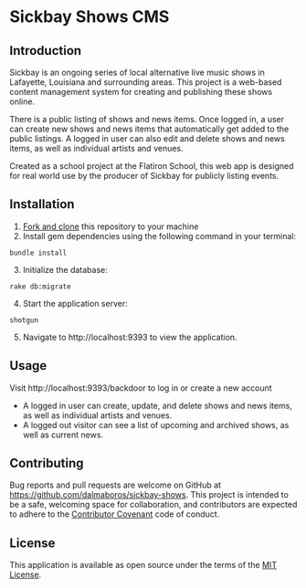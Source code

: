 # Sickbay Shows CMS

## Introduction

Sickbay is an ongoing series of local alternative live music shows in Lafayette, Louisiana and surrounding areas. This project is a web-based content management system for creating and publishing these shows online.

There is a public listing of shows and news items. Once logged in, a user can create new shows and news items that automatically get added to the public listings. A logged in user can also edit and delete shows and news items, as well as individual artists and venues.

Created as a school project at the Flatiron School, this web app is designed for real world use by the producer of Sickbay for publicly listing events.

## Installation

1. [Fork and clone](https://help.github.com/articles/cloning-a-repository/) this repository to your machine
2. Install gem dependencies using the following command in your terminal:
```
bundle install
```
3. Initialize the database:
```
rake db:migrate
```
4. Start the application server:
```
shotgun
```
5. Navigate to http://localhost:9393 to view the application.

## Usage

Visit http://localhost:9393/backdoor to log in or create a new account
* A logged in user can create, update, and delete shows and news items, as well as individual artists and venues.
* A logged out visitor can see a list of upcoming and archived shows, as well as current news.

## Contributing

Bug reports and pull requests are welcome on GitHub at https://github.com/dalmaboros/sickbay-shows. This project is intended to be a safe, welcoming space for collaboration, and contributors are expected to adhere to the [Contributor Covenant](http://contributor-covenant.org/version/1/0/0/) code of conduct.

## License

This application is available as open source under the terms of the [MIT License](https://github.com/fastmode/foodme-sinatra-project/blob/master/LICENSE).
